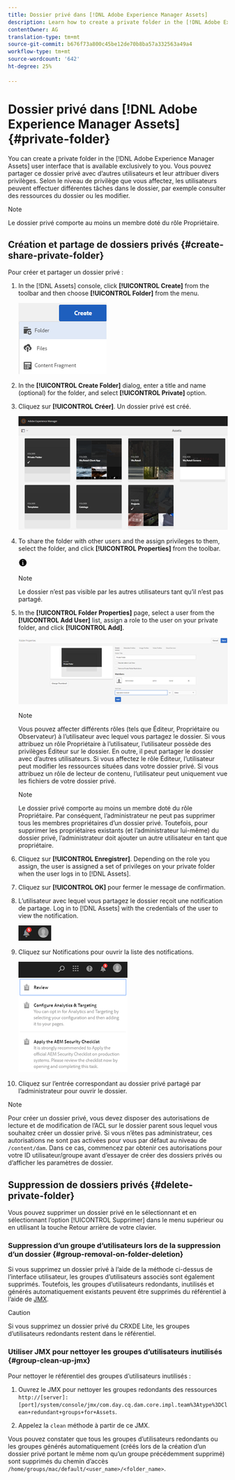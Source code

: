 ```yaml
---
title: Dossier privé dans [!DNL Adobe Experience Manager Assets]
description: Learn how to create a private folder in the [!DNL Adobe Experience Manager Assets] and share it with other users and the assign various privileges to them.
contentOwner: AG
translation-type: tm+mt
source-git-commit: b676f73a800c45be12de70b8ba57a332563a49a4
workflow-type: tm+mt
source-wordcount: '642'
ht-degree: 25%

---
```



# Dossier privé dans [!DNL Adobe Experience Manager Assets] {#private-folder}

You can create a private folder in the [!DNL Adobe Experience Manager Assets] user interface that is available exclusively to you. Vous pouvez partager ce dossier privé avec d’autres utilisateurs et leur attribuer divers privilèges. Selon le niveau de privilège que vous affectez, les utilisateurs peuvent effectuer différentes tâches dans le dossier, par exemple consulter des ressources du dossier ou les modifier.

>[!NOTE]
>
>Le dossier privé comporte au moins un membre doté du rôle Propriétaire.

## Création et partage de dossiers privés {#create-share-private-folder}

Pour créer et partager un dossier privé :

1. In the [!DNL Assets] console, click **[!UICONTROL Create]** from the toolbar and then choose **[!UICONTROL Folder]** from the menu.

   ![Créer un dossier de fichiers](assets/Create-folder.png)

1. In the **[!UICONTROL Create Folder]** dialog, enter a title and name (optional) for the folder, and select **[!UICONTROL Private]** option.

1. Cliquez sur **[!UICONTROL Créer]**. Un dossier privé est créé.

   ![chlimage_1-413](assets/chlimage_1-413.png)

1. To share the folder with other users and the assign privileges to them, select the folder, and click **[!UICONTROL Properties]** from the toolbar.

   ![option info](assets/do-not-localize/info-circle-icon.png)

   >[!NOTE]
   >
   >Le dossier n’est pas visible par les autres utilisateurs tant qu’il n’est pas partagé.

1. In the **[!UICONTROL Folder Properties]** page, select a user from the **[!UICONTROL Add User]** list, assign a role to the user on your private folder, and click **[!UICONTROL Add]**.

   ![chlimage_1-415](assets/chlimage_1-415.png)

   >[!NOTE]
   >
   >Vous pouvez affecter différents rôles (tels que Éditeur, Propriétaire ou Observateur) à l’utilisateur avec lequel vous partagez le dossier. Si vous attribuez un rôle Propriétaire à l’utilisateur, l’utilisateur possède des privilèges Éditeur sur le dossier. En outre, il peut partager le dossier avec d’autres utilisateurs. Si vous affectez le rôle Éditeur, l’utilisateur peut modifier les ressources situées dans votre dossier privé. Si vous attribuez un rôle de lecteur de contenu, l’utilisateur peut uniquement vue les fichiers de votre dossier privé.

   >[!NOTE]
   >
   >Le dossier privé comporte au moins un membre doté du rôle Propriétaire. Par conséquent, l’administrateur ne peut pas supprimer tous les membres propriétaires d’un dossier privé. Toutefois, pour supprimer les propriétaires existants (et l’administrateur lui-même) du dossier privé, l’administrateur doit ajouter un autre utilisateur en tant que propriétaire.

1. Cliquez sur **[!UICONTROL Enregistrer]**. Depending on the role you assign, the user is assigned a set of privileges on your private folder when the user logs in to [!DNL Assets].
1. Cliquez sur **[!UICONTROL OK]** pour fermer le message de confirmation.
1. L’utilisateur avec lequel vous partagez le dossier reçoit une notification de partage. Log in to [!DNL Assets] with the credentials of the user to view the notification.

   ![chlimage_1-416](assets/chlimage_1-416.png)

1. Cliquez sur Notifications pour ouvrir la liste des notifications.

   ![Liste des notifications](assets/Assets-Notification.png)

1. Cliquez sur l’entrée correspondant au dossier privé partagé par l’administrateur pour ouvrir le dossier.

>[!NOTE]
>
>Pour créer un dossier privé, vous devez disposer des autorisations de lecture et de modification de l’ACL sur le dossier parent sous lequel vous souhaitez créer un dossier privé. Si vous n’êtes pas administrateur, ces autorisations ne sont pas activées pour vous par défaut au niveau de `/content/dam`. Dans ce cas, commencez par obtenir ces autorisations pour votre ID utilisateur/groupe avant d’essayer de créer des dossiers privés ou d’afficher les paramètres de dossier.

## Suppression de dossiers privés {#delete-private-folder}

Vous pouvez supprimer un dossier privé en le sélectionnant et en sélectionnant l’option [!UICONTROL Supprimer] dans le menu supérieur ou en utilisant la touche Retour arrière de votre clavier.

### Suppression d’un groupe d’utilisateurs lors de la suppression d’un dossier {#group-removal-on-folder-deletion}

Si vous supprimez un dossier privé à l’aide de la méthode ci-dessus de l’interface utilisateur, les groupes d’utilisateurs associés sont également supprimés. Toutefois, les groupes d’utilisateurs redondants, inutilisés et générés automatiquement existants peuvent être supprimés du référentiel à l’aide de [JMX](#group-clean-up-jmx).

>[!CAUTION]
>
>Si vous supprimez un dossier privé du CRXDE Lite, les groupes d’utilisateurs redondants restent dans le référentiel.

### Utiliser JMX pour nettoyer les groupes d’utilisateurs inutilisés {#group-clean-up-jmx}

Pour nettoyer le référentiel des groupes d’utilisateurs inutilisés :

1. Ouvrez le JMX pour nettoyer les groupes redondants des ressources `http://[server]:[port]/system/console/jmx/com.day.cq.dam.core.impl.team%3Atype%3DClean+redundant+groups+for+Assets`.

1. Appelez la `clean` méthode à partir de ce JMX.

Vous pouvez constater que tous les groupes d’utilisateurs redondants ou les groupes générés automatiquement (créés lors de la création d’un dossier privé portant le même nom qu’un groupe précédemment supprimé) sont supprimés du chemin d’accès `/home/groups/mac/default/<user_name>/<folder_name>`.
